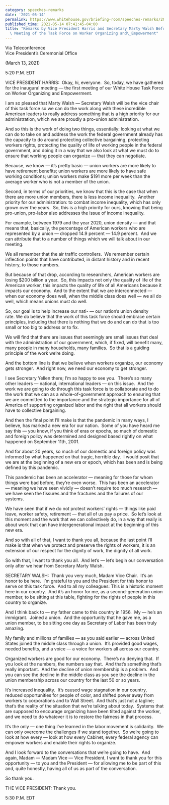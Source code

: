 ```yaml
---
category: speeches-remarks
date: '2021-05-14'
permalink: https://www.whitehouse.gov/briefing-room/speeches-remarks/2021/05/14/remarks-by-vice-president-harris-and-secretary-marty-walsh-before-inaugural-meeting-of-the-task-force-on-worker-organizing-and-empowerment/
published_time: 2021-05-14 07:41:45-04:00
title: "Remarks by Vice President Harris and Secretary Marty Walsh Before Inaugural\
  \ Meeting of the Task Force on Worker Organizing and\_Empowerment"
---
```

 
Via Teleconference  
Vice President’s Ceremonial Office

(March 13, 2021)

5:20 P.M. EDT  
  
VICE PRESIDENT HARRIS:  Okay, hi, everyone.  So, today, we have gathered
for the inaugural meeting — the first meeting of our White House Task
Force on Worker Organizing and Empowerment.  
  
I am so pleased that Marty Walsh — Secretary Walsh will be the vice
chair of this task force so we can do the work along with these
incredible American leaders to really address something that is a high
priority for our administration, which we are proudly a pro-union
administration.   
  
And so this is the work of doing two things, essentially: looking at
what we can do to take on and address the work the federal government
already has the capacity to do around protecting collective bargaining,
protecting workers rights, protecting the quality of life of working
people in the federal government, and doing it in a way that we also
look at what we must do to ensure that working people can organize —
that they can negotiate.   
  
Because, we know — it’s pretty basic — union workers are more likely to
have retirement benefits; union workers are more likely to have safe
working conditions; union workers make $191 more per week than the
average worker who is not a member of the union.  
  
Second, in terms of our priorities, we know that this is the case that
when there are more union members, there is less income inequality. 
Another priority for our administration: to combat income inequality,
which has only grown over the years.  So, this is a high priority for
ours, knowing that being pro-union, pro-labor also addresses the issue
of income inequality.  
  
For example, between 1979 and the year 2020, union density — and that
means that, basically, the percentage of American workers who are
represented by a union — dropped 14.9 percent — 14.9 percent.  And we
can attribute that to a number of things which we will talk about in our
meeting.   
  
We all remember that the air traffic controllers.  We remember certain
inflection points that have contributed, in distant history and in
recent history, to those numbers.  
  
But because of that drop, according to researchers, American workers are
losing $200 billion a year.  So, this impacts not only the quality of
life of the American worker, this impacts the quality of life of all
Americans because it impacts our economy.  And to the extent that we are
interconnected — when our economy does well, when the middle class does
well — we all do well, which means unions must do well.   
  
So, our goal is to help increase our nati- — our nation’s union density
rate. We do believe that the work of this task force should embrace
certain principles, including that there is nothing that we do and can
do that is too small or too big to address or to fix.  
  
We will find that there are issues that seemingly are small issues that
deal with the administration of our government, which, if fixed, will
benefit many, many people in many households, many families.  So that is
a guiding principle of the work we’re doing.   
  
And the bottom line is that we believe when workers organize, our
economy gets stronger.  And right now, we need our economy to get
stronger.   
  
I see Secretary Yellen there; I’m so happy to see you.  There’s so many
other leaders — national, international leaders — on this issue.  And
the work we are going to do through this task force is to collaborate
and to do the work that we can as a whole-of-government approach to
ensuring that we are committed to the importance and the strategic
importance for all of America of supporting organized labor and the
right that all workers should have to collective bargaining.  
  
And then the final point I’ll make is that the pandemic in many ways, I
believe, has marked a new era for our nation.  Some of you have heard me
say this — you know, if you think of eras or epochs, so much of domestic
and foreign policy was determined and designed based rightly on what
happened on September 11th, 2001.   
  
And for about 20 years, so much of our domestic and foreign policy was
informed by what happened on that tragic, horrible day.  I would posit
that we are at the beginning of a new era or epoch, which has been and
is being defined by this pandemic.   
  
This pandemic has been an accelerator — meaning for those for whom
things were bad before, they’re even worse.  This has been an
accelerator — meaning we have seen vividly — doesn’t require too much
research — we have seen the fissures and the fractures and the failures
of our systems.   
  
We have seen that if we do not protect workers’ rights — things like
paid leave, worker safety, retirement — that all of us pay a price.  So
let’s look at this moment and the work that we can collectively do, in a
way that really is about work that can have intergenerational impact at
the beginning of this new era.   
  
And so with all of that, I want to thank you all, because the last point
I’ll make is that when we protect and preserve the rights of workers, it
is an extension of our respect for the dignity of work, the dignity of
all work.   
  
So with that, I want to thank you all.  And let’s — let’s begin our
conversation only after we hear from Secretary Marty Walsh.  
  
SECRETARY WALSH:  Thank you very much, Madam Vice Chair.  It’s an honor
to be here.  I’m grateful to you and the President for this honor to
serve on this task force.  And to all my colleagues: This is a historic
moment here in our country.  And it’s an honor for me, as a
second-generation union member, to be sitting at this table, fighting
for the rights of people in this country to organize.  
  
And I think back to — my father came to this country in 1956.  My — he’s
an immigrant.  Joined a union.  And the opportunity that he gave me, as
a union member, to be sitting one day as Secretary of Labor has been
truly amazing.   
  
My family and millions of families — as you said earlier — across United
States joined the middle class through a union.  It’s provided good
wages, needed benefits, and a voice — a voice for workers all across our
country.   
  
Organized workers are good for our economy.  There’s no denying that. 
If you look at the numbers, the numbers say that.  And that’s something
that’s really important.  And the decline of union membership is a
problem.  And you can see the decline in the middle class as you see the
decline in the union membership across our country for the last 50 or so
years.   
  
It’s increased inequality.  It’s caused wage stagnation in our country,
reduced opportunities for people of color, and shifted power away from
workers to corporations and to Wall Street.  And that’s just not a
tagline; that’s the reality of the situation that we’re talking about
today.  Systems that are supposed to encourage organizing have been
tilted against the worker, and we need to do whatever it is to restore
the fairness in that process.   
  
It’s the only — one thing I’ve learned in the labor movement is
solidarity.  We can only overcome the challenges if we stand together. 
So we’re going to look at how every — look at how every Cabinet, every
federal agency can empower workers and enable their rights to
organize.  
  
And I look forward to the conversations that we’re going to have.  And
again, Madam — Madam Vice — Vice President, I want to thank you for this
opportunity — to you and the President — for allowing me to be part of
this and, quite honestly, having all of us as part of the
conversation.   
  
So thank you.   
  
THE VICE PRESIDENT: Thank you.  
  
5:30 P.M. EDT  
